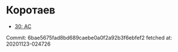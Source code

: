 # Коротаев
- [30: AC](30.md)

Commit: 6bae5675fad8bd689caebe0a0f2a92b3f6ebfef2
 fetched at: 20201123-024726
